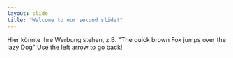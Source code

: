 ```yaml
---
layout: slide
title: "Welcome to our second slide!"
---
```

Hier könnte ihre Werbung stehen, z.B. "The quick brown Fox jumps over the lazy Dog"
Use the left arrow to go back!
